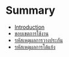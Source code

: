 # Summary

* [Introduction](README.md)
* [ขอบเขตการใช้งาน](README.md)
* [รหัสเหตุผลการวางประกัน](deposit-reason.md)
* [รหัสเหตุผลการโต้แย้ง](chapter_3/README.md)

